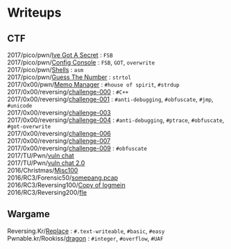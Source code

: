# Writeups
## CTF
2017/pico/pwn/[Ive Got A Secret](./CTF/2017/pico/pwn/Ive%20Got%20A%20Secret) : `FSB`  
2017/pico/pwn/[Config Console](./CTF/2017/pico/pwn/Config%20Console) : `FSB`, `GOT`, `overwrite`  
2017/pico/pwn/[Shells](./CTF/2017/pico/pwn/Shells) : `asm`  
2017/pico/pwn/[Guess The Number](./CTF/2017/pico/pwn/Guess%20The%20Number) : `strtol`  
2017/0x00/pwn/[Memo Manager](./CTF/2017/0x00/pwn/memo) : `#house of spirit`, `#strdup`  
2017/0x00/reversing/[challenge-000](./CTF/2017/0x00/reversing/challenge-000) : `#C++`  
2017/0x00/reversing/[challenge-001](./CTF/2017/0x00/reversing/challenge-001) : `#anti-debugging`, `#obfuscate`, `#jmp`, `#unicode`  
2017/0x00/reversing/[challenge-003](./CTF/2017/0x00/reversing/challenge-003)  
2017/0x00/reversing/[challenge-004](./CTF/2017/0x00/reversing/challenge-004) : `#anti-debugging`, `#ptrace`, `#obfuscate`, `#got-overwrite`  
2017/0x00/reversing/[challenge-006](./CTF/2017/0x00/reversing/challenge-006)  
2017/0x00/reversing/[challenge-007](./CTF/2017/0x00/reversing/challenge-007)  
2017/0x00/reversing/[challenge-009](./CTF/2017/0x00/reversing/challenge-009) : `#obfuscate`  
2017/TU/Pwn/[vuln chat](./CTF/2017/TU/Pwn/vuln%20chat)  
2017/TU/Pwn/[vuln chat 2.0](./CTF/2017/TU/Pwn/vuln%20chat%202.0)  
2016/Christmas/[Misc100](./CTF/2016/Christmas/Misc100)  
2016/RC3/Forensic50/[somepang.pcap](https://github.com/j3rrry/Writeups/raw/master/CTF/2016/RC3/Forensic50/somepang.pcap)<br />
2016/RC3/Reversing100/[Copy of logmein](https://github.com/j3rrry/Writeups/raw/master/CTF/2016/RC3/Reversing100/Copy%20of%20logmein)<br />
2016/RC3/Reversing200/[fle](https://github.com/j3rrry/Writeups/raw/master/CTF/2016/RC3/Reversing200/fle)  
## Wargame
Reversing.Kr/[Replace](./Wargame/Reversing.Kr/Replace) : `#.text-writeable`, `#basic`, `#easy`  
Pwnable.kr/Rookiss/[dragon](./Writeups/Wargame/Pwnable.kr/Rookiss/dragon) : `#integer`, `#overflow`, `#UAF`
